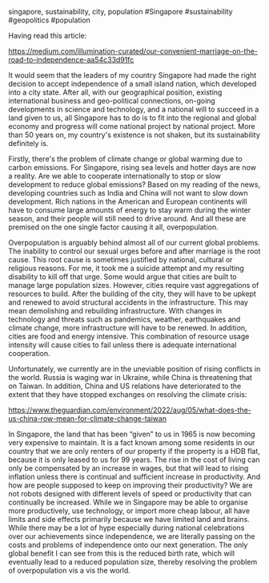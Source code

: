 singapore, sustainability, city, population
#Singapore
#sustainability
#geopolitics
#population

Having read this article:

https://medium.com/illumination-curated/our-convenient-marriage-on-the-road-to-independence-aa54c33d91fc

It would seem that the leaders of my country Singapore had made the right decision to accept independence of a small island nation, which developed into a city state.  After all, with our geographical position, existing international business and geo-political connections, on-going developments in science and technology, and a national will to succeed in a land given to us, all Singapore has to do is to fit into the regional and global economy and progress will come national project by national project.  More than 50 years on, my country's existence is not shaken, but its sustainability definitely is.  

Firstly, there's the problem of climate change or global warming due to carbon emissions.  For Singapore, rising sea levels and hotter days are now a reality.  Are we able to cooperate internationally to stop or slow development to reduce global emissions?  Based on my reading of the news, developing countries such as India and China will not want to slow down development.  Rich nations in the American and European continents will have to consume large amounts of energy to stay warm during the winter season, and their people will still need to drive around.  And all these are premised on the one single factor causing it all, overpopulation.  

Overpopulation is arguably behind almost all of our current global problems.  The inability to control our sexual urges before and after marriage is the root cause.  This root cause is sometimes justified by national, cultural or religious reasons.  For me, it took me a suicide attempt and my resulting disability to kill off that urge.  Some would argue that cities are built to manage large population sizes.  However, cities require vast aggregations of resources to build.  After the building of the city, they will have to be upkept and renewed to avoid structural accidents in the infrastructure.  This may mean demolishing and rebuilding infrastructure.  With changes in technology and threats such as pandemics, weather, earthquakes and climate change, more infrastructure will have to be renewed.  In addition, cities are food and energy intensive.  This combination of resource usage intensity will cause cities to fail unless there is adequate international cooperation.  

Unfortunately, we currently are in the uneviable position of rising conflicts in the world.  Russia is waging war in Ukraine, while China is threatening that on Taiwan.  In addition, China and US relations have deteriorated to the extent that they have stopped exchanges on resolving the climate crisis:

https://www.theguardian.com/environment/2022/aug/05/what-does-the-us-china-row-mean-for-climate-change-taiwan

In Singapore, the land that has been “given” to us in 1965 is now becoming very expensive to maintain. It is a fact known among some residents in our country that we are only renters of our property if the property is a HDB flat, because it is only leased to us for 99 years. The rise in the cost of living can only be compensated by an increase in wages, but that will lead to rising inflation unless there is continual and sufficient increase in productivity. And how are people supposed to keep on improving their productivity? We are not robots designed with different levels of speed or productivity that can continually be increased. While we in Singapore may be able to organise more productively, use technology, or import more cheap labour, all have limits and side effects primarily because we have limited land and brains. While there may be a lot of hype especially during national celebrations over our achievements since independence, we are literally passing on the costs and problems of independence onto our next generation. The only global benefit I can see from this is the reduced birth rate, which will eventually lead to a reduced population size, thereby resolving the problem of overpopulation vis a vis the world.

